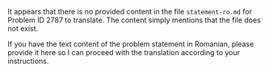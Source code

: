 It appears that there is no provided content in the file `statement-ro.md` for Problem ID 2787 to translate. The content simply mentions that the file does not exist. 

If you have the text content of the problem statement in Romanian, please provide it here so I can proceed with the translation according to your instructions.
